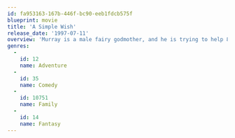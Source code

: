 ```yaml
---
id: fa953163-167b-446f-bc90-eeb1fdcb575f
blueprint: movie
title: 'A Simple Wish'
release_date: '1997-07-11'
overview: 'Murray is a male fairy godmother, and he is trying to help 8-year-old Anabel to fulfil her "simple wish" - that her father Oliver, who is a cab driver, would win the leading role in a Broadway musical. Unfortunately, Murray''s magic wand is broken and the fairies convention is threatened by evil witches Claudia and Boots.'
genres:
  -
    id: 12
    name: Adventure
  -
    id: 35
    name: Comedy
  -
    id: 10751
    name: Family
  -
    id: 14
    name: Fantasy
---
```

